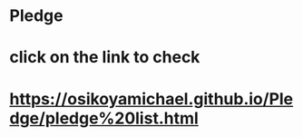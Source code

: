 # Pledge
# click on the link to check 
# https://osikoyamichael.github.io/Pledge/pledge%20list.html
